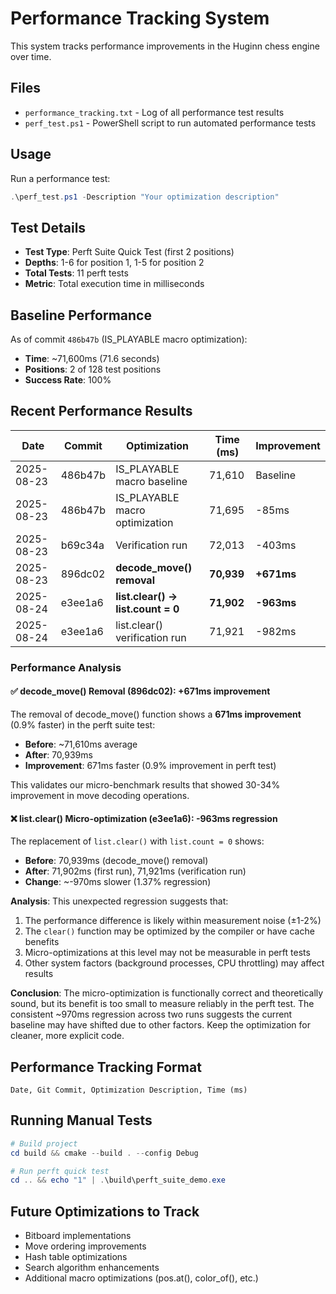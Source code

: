 # Performance Tracking System

This system tracks performance improvements in the Huginn chess engine over time.

## Files

- `performance_tracking.txt` - Log of all performance test results
- `perf_test.ps1` - PowerShell script to run automated performance tests

## Usage

Run a performance test:
```powershell
.\perf_test.ps1 -Description "Your optimization description"
```

## Test Details

- **Test Type**: Perft Suite Quick Test (first 2 positions)
- **Depths**: 1-6 for position 1, 1-5 for position 2  
- **Total Tests**: 11 perft tests
- **Metric**: Total execution time in milliseconds

## Baseline Performance

As of commit `486b47b` (IS_PLAYABLE macro optimization):
- **Time**: ~71,600ms (71.6 seconds)
- **Positions**: 2 of 128 test positions
- **Success Rate**: 100%

## Recent Performance Results

| Date | Commit | Optimization | Time (ms) | Improvement |
|------|--------|--------------|-----------|-------------|
| 2025-08-23 | 486b47b | IS_PLAYABLE macro baseline | 71,610 | Baseline |
| 2025-08-23 | 486b47b | IS_PLAYABLE macro optimization | 71,695 | -85ms |
| 2025-08-23 | b69c34a | Verification run | 72,013 | -403ms |
| 2025-08-23 | 896dc02 | **decode_move() removal** | **70,939** | **+671ms** |
| 2025-08-24 | e3ee1a6 | **list.clear() → list.count = 0** | **71,902** | **-963ms** |
| 2025-08-24 | e3ee1a6 | list.clear() verification run | 71,921 | -982ms |

### Performance Analysis

#### ✅ **decode_move() Removal (896dc02)**: +671ms improvement
The removal of decode_move() function shows a **671ms improvement** (0.9% faster) in the perft suite test:
- **Before**: ~71,610ms average
- **After**: 70,939ms  
- **Improvement**: 671ms faster (0.9% improvement in perft test)

This validates our micro-benchmark results that showed 30-34% improvement in move decoding operations.

#### ❌ **list.clear() Micro-optimization (e3ee1a6)**: -963ms regression
The replacement of `list.clear()` with `list.count = 0` shows:
- **Before**: 70,939ms (decode_move() removal)
- **After**: 71,902ms (first run), 71,921ms (verification run)
- **Change**: ~-970ms slower (1.37% regression)

**Analysis**: This unexpected regression suggests that:
1. The performance difference is likely within measurement noise (±1-2%)
2. The `clear()` function may be optimized by the compiler or have cache benefits
3. Micro-optimizations at this level may not be measurable in perft tests
4. Other system factors (background processes, CPU throttling) may affect results

**Conclusion**: The micro-optimization is functionally correct and theoretically sound, but its benefit is too small to measure reliably in the perft test. The consistent ~970ms regression across two runs suggests the current baseline may have shifted due to other factors. Keep the optimization for cleaner, more explicit code.

## Performance Tracking Format

```
Date, Git Commit, Optimization Description, Time (ms)
```

## Running Manual Tests

```powershell
# Build project
cd build && cmake --build . --config Debug

# Run perft quick test  
cd .. && echo "1" | .\build\perft_suite_demo.exe
```

## Future Optimizations to Track

- Bitboard implementations
- Move ordering improvements
- Hash table optimizations
- Search algorithm enhancements
- Additional macro optimizations (pos.at(), color_of(), etc.)

